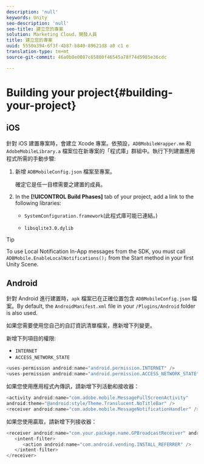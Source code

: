 ```yaml
---
description: 'null'
keywords: Unity
seo-description: 'null'
seo-title: 建立您的專案
solution: Marketing Cloud，開發人員
title: 建立您的專案
uuid: 5550a394-6f3f-4b87-b840-89621d8 a0 c1 e
translation-type: tm+mt
source-git-commit: 46a0b8e0087c65880f46545a78f74d5985e36cdc

---
```



# Building your project{#building-your-project}

## iOS

針對 iOS 建置專案時，會建立 Xcode 專案。依預設，`ADBMobileWrapper.mm` 和 `AdobeMobileLibrary.a` 檔案位在新專案的「程式庫」群組中。執行下列建置應用程式所需的手動步驟:

1. 新增 `ADBMobileConfig.json` 檔案至專案。

   確定它是任一目標需要之建置的成員。

1. In the **[!UICONTROL Build Phases]** tab of your project, add a link to the following libraries:

   * `SystemConfiguration.framework`(此程式庫可能已連結。)

   * `libsqlite3.0.dylib`

>[!TIP]
>
>To use Local Notification In-App messages from the SDK, you must call `ADBMobile.EnableLocalNotifications();` from the Start method in your first Unity Scene.

## Android

針對 Android 進行建置時，`apk` 檔案已在正確位置包含 `ADBMobileConfig.json` 檔案。By default, the `AndroidManifest.xml` file in your `/Plugins/Android` folder is also used.

如果您需要使用您自己的自訂資訊清單檔案，應新增下列變更。

新增下列項目的權限:

* `INTERNET`
* `ACCESS_NETWORK_STATE`

```java
<uses-permission android:name="android.permission.INTERNET" /> 
<uses-permission android:name="android.permission.ACCESS_NETWORK_STATE" />
```

如果您使用應用程式內傳訊，請新增下列活動和接收器：

```java
<activity android:name="com.adobe.mobile.MessageFullScreenActivity"  
android:theme="@android:style/Theme.Translucent.NoTitleBar" /> 
<receiver android:name="com.adobe.mobile.MessageNotificationHandler" /> 
```

如果您使用贏取，請新增下列接收器：

```java
<receiver android:name="com.your.package.name.GPBroadcastReceiver" android:exported="true"> 
   <intent-filter> 
      <action android:name="com.android.vending.INSTALL_REFERRER" /> 
   </intent-filter> 
</receiver>
```
